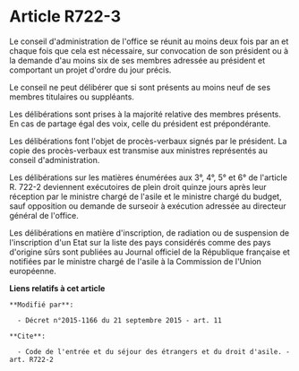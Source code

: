 # Article R722-3

Le conseil d'administration de l'office se réunit au moins deux fois par an et chaque fois que cela est nécessaire, sur
convocation de son président ou à la demande d'au moins six de ses membres adressée au président et comportant un projet
d'ordre du jour précis. 

Le conseil ne peut délibérer que si sont présents au moins neuf  de ses membres titulaires ou suppléants. 

Les délibérations sont prises à la majorité relative des membres présents. En cas de partage égal des voix, celle du
président est prépondérante. 

Les délibérations font l'objet de procès-verbaux signés par le président. La copie des procès-verbaux est transmise aux
ministres représentés au conseil d'administration. 

Les délibérations sur les matières énumérées aux 3°, 4°, 5° et 6° de l'article R. 722-2 deviennent exécutoires de plein droit
quinze jours après leur réception par le ministre chargé de l'asile et le ministre chargé du budget, sauf opposition ou
demande de surseoir à exécution adressée au directeur général de l'office.

Les délibérations en matière d'inscription, de radiation ou de suspension de l'inscription d'un Etat sur la liste des pays
considérés comme des pays d'origine sûrs sont publiées au Journal officiel de la République française et notifiées par le
ministre chargé de l'asile à la Commission de l'Union européenne.

**Liens relatifs à cet article**

	**Modifié par**:

	  - Décret n°2015-1166 du 21 septembre 2015 - art. 11

	**Cite**:

	  - Code de l'entrée et du séjour des étrangers et du droit d'asile. - art. R722-2
